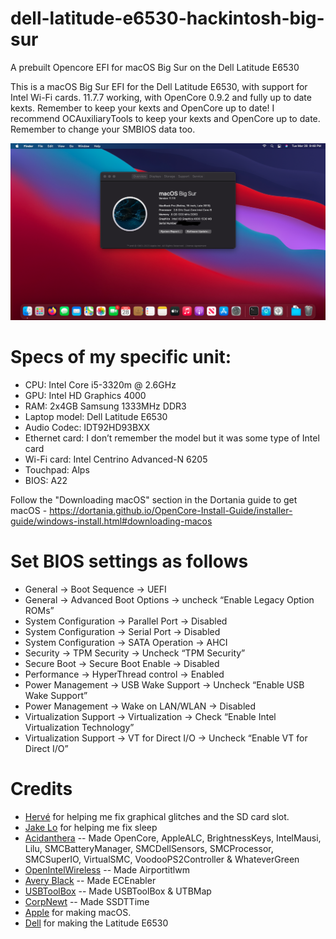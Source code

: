 # dell-latitude-e6530-hackintosh-big-sur
A prebuilt Opencore EFI for macOS Big Sur on the Dell Latitude E6530

This is a macOS Big Sur EFI for the Dell Latitude E6530, with support for Intel Wi-Fi cards. 11.7.7 working, with OpenCore 0.9.2 and fully up to date kexts. Remember to keep your kexts and OpenCore up to date! I recommend OCAuxiliaryTools to keep your kexts and OpenCore up to date. Remember to change your SMBIOS data too. 

![Screenshot](https://github.com/Lost-Entrepreneur439/dell-latitude-e6530-hackintosh-big-sur/blob/main/Screen%20Shot%202023-03-28%20at%209.48.30%20PM.png)

# Specs of my specific unit:
* CPU: Intel Core i5-3320m @ 2.6GHz
* GPU: Intel HD Graphics 4000
* RAM: 2x4GB Samsung 1333MHz DDR3
* Laptop model: Dell Latitude E6530
* Audio Codec: IDT92HD93BXX
* Ethernet card: I don’t remember the model but it was some type of Intel card
* Wi-Fi card: Intel Centrino Advanced-N 6205
* Touchpad: Alps
* BIOS: A22

Follow the "Downloading macOS" section in the Dortania guide to get macOS - https://dortania.github.io/OpenCore-Install-Guide/installer-guide/windows-install.html#downloading-macos

# Set BIOS settings as follows
* General -> Boot Sequence -> UEFI
* General -> Advanced Boot Options -> uncheck “Enable Legacy Option ROMs”
* System Configuration -> Parallel Port -> Disabled
* System Configuration -> Serial Port -> Disabled
* System Configuration -> SATA Operation -> AHCI
* Security -> TPM Security -> Uncheck “TPM Security”
* Secure Boot -> Secure Boot Enable -> Disabled
* Performance -> HyperThread control -> Enabled
* Power Management -> USB Wake Support -> Uncheck “Enable USB Wake Support”
* Power Management -> Wake on LAN/WLAN -> Disabled
* Virtualization Support -> Virtualization -> Check “Enable Intel Virtualization Technology”
* Virtualization Support -> VT for Direct I/O -> Uncheck “Enable VT for Direct I/O”

# Credits

* [Hervé](https://osxlatitude.com/profile/4953-herv%C3%A9/) for helping me fix graphical glitches and the SD card slot.
* [Jake Lo](https://osxlatitude.com/profile/1549-jake-lo/) for helping me fix sleep
* [Acidanthera](https://github.com/acidanthera) -- Made OpenCore, AppleALC, BrightnessKeys, IntelMausi, Lilu, SMCBatteryManager, SMCDellSensors, SMCProcessor, SMCSuperIO, VirtualSMC, VoodooPS2Controller & WhateverGreen
* [OpenIntelWireless](https://github.com/OpenIntelWireless) -- Made Airportitlwm
* [Avery Black](https://github.com/1Revenger1) -- Made ECEnabler
* [USBToolBox](https://github.com/USBToolBox) -- Made USBToolBox & UTBMap
* [CorpNewt](https://github.com/corpnewt) -- Made SSDTTime
* [Apple](https://www.apple.com/) for making macOS.
* [Dell](https://www.dell.com/en-ca) for making the Latitude E6530